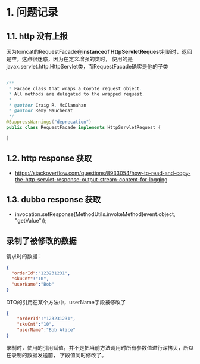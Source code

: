 # 1. 问题记录

## 1.1. http 没有上报

因为tomcat的RequestFacade在**instanceof HttpServletRequest**判断时，返回是空。这点很迷惑，因为在定义增强的类时，
使用的是javax.servlet.http.HttpServlet类，而RequestFacade确实是他的子类

```java

/**
 * Facade class that wraps a Coyote request object.
 * All methods are delegated to the wrapped request.
 *
 * @author Craig R. McClanahan
 * @author Remy Maucherat
 */
@SuppressWarnings("deprecation")
public class RequestFacade implements HttpServletRequest {

}
```

## 1.2. http response 获取

- https://stackoverflow.com/questions/8933054/how-to-read-and-copy-the-http-servlet-response-output-stream-content-for-logging

## 1.3. dubbo response 获取

- invocation.setResponse(MethodUtils.invokeMethod(event.object, "getValue"));

## 录制了被修改的数据

请求时的数据：
```json
{
  "orderId":"123231231",
  "skuCnt":"10",
  "userName":"Bob"
}
```

DTO的引用在某个方法中，userName字段被修改了

```json
{
    "orderId":"123231231",
    "skuCnt":"10",
    "userName":"Bob Alice"
}
```

录制时，使用的引用赋值，并不是把当前方法调用时所有参数值进行深拷贝，所以在录制的数据发送前，
字段值同时修改了。